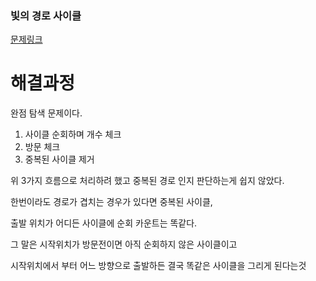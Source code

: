 ### 빛의 경로 사이클

[문제링크](https://school.programmers.co.kr/learn/courses/30/lessons/86052)

# 해결과정

완점 탐색 문제이다.

1. 사이클 순회하며 개수 체크
2. 방문 체크
3. 중복된 사이클 제거

위 3가지 흐름으로 처리하려 했고 중복된 경로 인지 판단하는게 쉽지 않았다.

한번이라도 경로가 겹치는 경우가 있다면 중복된 사이클,

출발 위치가 어디든 사이클에 순회 카운트는 똑같다.

그 말은 시작위치가 방문전이면 아직 순회하지 않은 사이클이고

시작위치에서 부터 어느 방향으로 출발하든 결국 똑같은 사이클을 그리게 된다는것